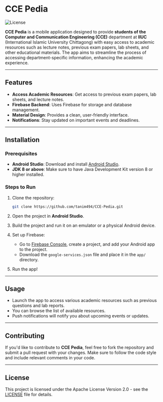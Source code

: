 
# CCE Pedia
![License](https://img.shields.io/badge/License-Apache%202.0-blue.svg)

**CCE Pedia** is a mobile application designed to provide **students of the Computer and Communication Engineering (CCE)** department at **IIUC** (International Islamic University Chittagong) with easy access to academic resources such as lecture notes, previous exam papers, lab sheets, and other educational materials. The app aims to streamline the process of accessing department-specific information, enhancing the academic experience.

---

## Features

* **Access Academic Resources**: Get access to previous exam papers, lab sheets, and lecture notes.
* **Firebase Backend**: Uses Firebase for storage and database management.
* **Material Design**: Provides a clean, user-friendly interface.
* **Notifications**: Stay updated on important events and deadlines.

---

## Installation

### Prerequisites

* **Android Studio**: Download and install [Android Studio](https://developer.android.com/studio).
* **JDK 8 or above**: Make sure to have Java Development Kit version 8 or higher installed.

### Steps to Run

1. Clone the repository:

   ```bash
   git clone https://github.com/tanim494/CCE-Pedia.git
   ```

2. Open the project in **Android Studio**.

3. Build the project and run it on an emulator or a physical Android device.

4. Set up Firebase:

   * Go to [Firebase Console](https://console.firebase.google.com/), create a project, and add your Android app to the project.
   * Download the `google-services.json` file and place it in the `app/` directory.

5. Run the app!

---

## Usage

* Launch the app to access various academic resources such as previous questions and lab reports.
* You can browse the list of available resources.
* Push notifications will notify you about upcoming events or updates.

---

## Contributing

If you'd like to contribute to **CCE Pedia**, feel free to fork the repository and submit a pull request with your changes. Make sure to follow the code style and include relevant comments in your code.

---

## License

This project is licensed under the Apache License Version 2.0 - see the [LICENSE](LICENSE) file for details.
